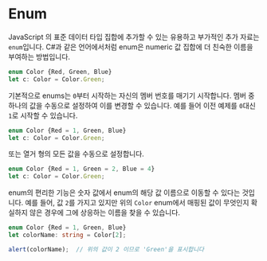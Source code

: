 # Enum

JavaScript 의 표준 데이터 타입 집합에 추가할 수 있는 유용하고 부가적인 추가 자료는 `enum`입니다.
C#과 같은 언어에서처럼 enum은 numeric 값 집합에 더 친숙한 이름을 부여하는 방법입니다.

```ts
enum Color {Red, Green, Blue}
let c: Color = Color.Green;
```

기본적으로 enums는 `0`부터 시작하는 자신의 멤버 번호를 매기기 시작합니다.
멤버 중 하나의 값을 수동으로 설정하여 이를 변경할 수 있습니다.
예를 들어 이전 예제를 `0`대신 `1`로 시작할 수 있습니다.

```ts
enum Color {Red = 1, Green, Blue}
let c: Color = Color.Green;
```
또는 열거 형의 모든 값을 수동으로 설정합니다.

```ts
enum Color {Red = 1, Green = 2, Blue = 4}
let c: Color = Color.Green;
```

enum의 편리한 기능은 숫자 값에서 enum의 해당 값 이름으로 이동할 수 있다는 것입니다.
예를 들어, 값 `2`를 가지고 있지만 위의 `Color` enum에서 매핑된 값이 무엇인지 확실하지 않은 경우에 그에 상응하는 이름을 찾을 수 있습니다.

```ts
enum Color {Red = 1, Green, Blue}
let colorName: string = Color[2];

alert(colorName);  // 위의 값이 2 이므로 'Green'을 표시합니다
```